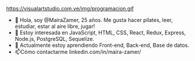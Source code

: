 https://visualartstudio.com.ve/img/programacion.gif


- 👋 Hola, soy @MairaZamer, 25  años. Me gusta hacer pilates, leer, estudiar, estar al aire libre, jugar!
- 👀 Estoy interesada en JavaScript, HTML, CSS, React, Redux, Express, Node.js, PostgreSQL, Sequelize.
- 🌱 Actualmente estoy aprendiendo Front-end, Back-end, Base de datos.
- 📫Cómo contactarme linkedin.com/in/maira-zamer/





<!---
MairaZamer/MairaZamer is a ✨ special ✨ repository because its `README.md` (this file) appears on your GitHub profile.
You can click the Preview link to take a look at your changes.
--->
